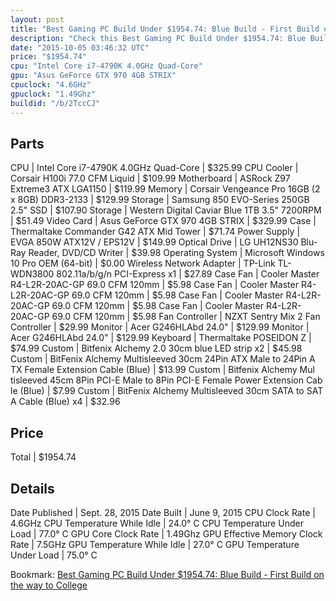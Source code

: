 ```yaml
---
layout: post
title: "Best Gaming PC Build Under $1954.74: Blue Build - First Build on the way to College"
description: "Check this Best Gaming PC Build Under $1954.74: Blue Build - First Build on the way to College. CPU: Intel Core i7-4790K 4.0GHz Quad-Core, CPU Cooler: Corsair H100i 77.0 C"
date: "2015-10-05 03:46:32 UTC"
price: "$1954.74"
cpu: "Intel Core i7-4790K 4.0GHz Quad-Core"
gpu: "Asus GeForce GTX 970 4GB STRIX"
cpuclock: "4.6GHz"
gpuclock: "1.49Ghz"
buildid: "/b/2TccCJ"
---
```


## Parts

CPU | Intel Core i7-4790K 4.0GHz Quad-Core | $325.99
CPU Cooler | Corsair H100i 77.0 CFM Liquid | $109.99
Motherboard | ASRock Z97 Extreme3 ATX LGA1150 | $119.99
Memory | Corsair Vengeance Pro 16GB (2 x 8GB) DDR3-2133 | $129.99
Storage | Samsung 850 EVO-Series 250GB 2.5" SSD | $107.90
Storage | Western Digital Caviar Blue 1TB 3.5" 7200RPM | $51.49
Video Card | Asus GeForce GTX 970 4GB STRIX | $329.99
Case | Thermaltake Commander G42 ATX Mid Tower | $71.74
Power Supply | EVGA 850W ATX12V / EPS12V | $149.99
Optical Drive | LG UH12NS30 Blu-Ray Reader, DVD/CD Writer | $39.98
Operating System | Microsoft Windows 10 Pro OEM (64-bit) | $0.00
Wireless Network Adapter | TP-Link TL-WDN3800 802.11a/b/g/n PCI-Express x1 | $27.89
Case Fan | Cooler Master R4-L2R-20AC-GP 69.0 CFM 120mm | $5.98
Case Fan | Cooler Master R4-L2R-20AC-GP 69.0 CFM 120mm | $5.98
Case Fan | Cooler Master R4-L2R-20AC-GP 69.0 CFM 120mm | $5.98
Case Fan | Cooler Master R4-L2R-20AC-GP 69.0 CFM 120mm | $5.98
Fan Controller | NZXT Sentry Mix 2 Fan Controller | $29.99
Monitor | Acer G246HLAbd 24.0" | $129.99
Monitor | Acer G246HLAbd 24.0" | $129.99
Keyboard | Thermaltake POSEIDON Z | $74.99
Custom | Bitfenix A​​​lchemy 2​.​0​ 30cm ​bl​ue​ LED​ st​rip x2 | $45.98
Custom | BitFenix A​​lchemy Mu​l​tisleeve​d ​30cm 24​Pin​ ATX M​ale ​to 24​Pin A​TX F​emale ​Ext​ension ​Ca​ble (Blu​e​) | $13.99
Custom | Bitfenix A​​lchemy Mu​l​tisleeve​d ​45cm 8P​in ​PCI-E ​Male​ to 8​Pin P​CI-E​ Femal​e P​ower Ex​te​nsion Ca​b​le (Blue) | $7.99
Custom | BitFenix A​​lchemy Mu​l​tisleeve​d ​30cm SA​TA ​to SAT​A Ca​ble (​Blue)​ x4 | $32.96

## Price

Total | $1954.74

## Details

Date Published | Sept. 28, 2015
Date Built | June 9, 2015
CPU Clock Rate | 4.6GHz
CPU Temperature While Idle | 24.0° C
CPU Temperature Under Load | 77.0° C
GPU Core Clock Rate | 1.49Ghz
GPU Effective Memory Clock Rate | 7.5GHz
GPU Temperature While Idle | 27.0° C
GPU Temperature Under Load | 75.0° C

Bookmark: [Best Gaming PC Build Under $1954.74: Blue Build - First Build on the way to College](http://pcbuilders.github.io/2015/10/05/best-gaming-pc-build-under-1954-dollars-dot-74-blue-build-first-build-on-the-way-to-college/)

